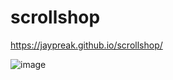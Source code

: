 # scrollshop

https://jaypreak.github.io/scrollshop/

![image](https://user-images.githubusercontent.com/68821643/204074887-b4938285-f0f8-43cd-9383-f98d944fd918.png)
